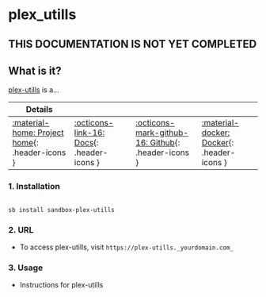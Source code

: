 # plex_utills

## THIS DOCUMENTATION IS NOT YET COMPLETED

## What is it?

[plex-utills](https://github.com/jkirkcaldy/plex-utills) is a...

| Details     |             |             |             |
|-------------|-------------|-------------|-------------|
| [:material-home: Project home](https://plex_utills.url){: .header-icons } | [:octicons-link-16: Docs](https://plex_utills.docs.url){: .header-icons } | [:octicons-mark-github-16: Github](https://github.com/plex_utills/plex_utills){: .header-icons } | [:material-docker: Docker](https://hub.docker.com/r/plex_utills/plex_utills){: .header-icons }|

### 1. Installation

``` shell

sb install sandbox-plex-utills

```

### 2. URL

- To access plex-utills, visit `https://plex-utills._yourdomain.com_`

### 3. Usage

- Instructions for plex-utills
